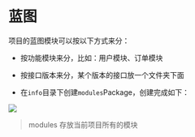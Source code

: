 # 蓝图

项目的蓝图模块可以按以下方式来分：

* 按功能模块来分，比如：用户模块、订单模块
* 按接口版本来分，某个版本的接口放一个文件夹下面

* 在`info`目录下创建`modules`Package，创建完成如下：

![](../assets/创建蓝图目录.png)

> modules 存放当前项目所有的模块



